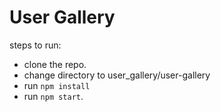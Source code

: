 # User Gallery
steps to run:
- clone the repo.
- change directory to user_gallery/user-gallery
- run `npm install`
- run `npm start`.
